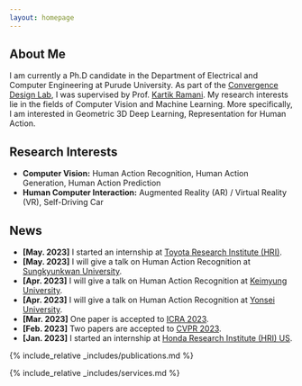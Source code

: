 ```yaml
---
layout: homepage
---
```


## About Me

I am currently a Ph.D candidate in the Department of Electrical and Computer Engineering at Purude University. As part of the [Convergence Design Lab](https://engineering.purdue.edu/cdesign/wp/), I was supervised by Prof. [Kartik Ramani](https://engineering.purdue.edu/~ramani/wordpress/). My research interests lie in the fields of Computer Vision and Machine Learning. More specifically, I am interested in Geometric 3D Deep Learning, Representation for Human Action.


## Research Interests

- **Computer Vision:** Human Action Recognition, Human Action Generation, Human Action Prediction
- **Human Computer Interaction:** Augmented Reality (AR) / Virtual Reality (VR), Self-Driving Car

## News

- **[May. 2023]** I started an internship at [Toyota Research Institute (HRI)](https://www.tri.global).
- **[May. 2023]** I will give a talk on Human Action Recognition at [Sungkyunkwan University](https://www.skku.ac.kr).
- **[Apr. 2023]** I will give a talk on Human Action Recognition at [Keimyung University](https://www.kmu.ac.kr).
- **[Apr. 2023]** I will give a talk on Human Action Recognition at [Yonsei University](https://www.yonsei.ac.kr).
- **[Mar. 2023]** One paper is accepted to [ICRA 2023](https://www.icra2023.org).
- **[Feb. 2023]** Two papers are accepted to [CVPR 2023](https://cvpr2023.thecvf.com).
- **[Jan. 2023]** I started an internship at [Honda Research Institute (HRI) US](https://usa.honda-ri.com).

{% include_relative _includes/publications.md %}

{% include_relative _includes/services.md %}
